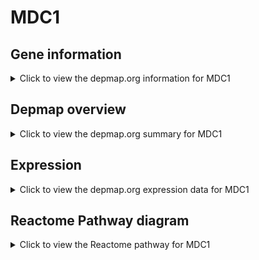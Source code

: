 <h1>MDC1</h1>

<h2>Gene information</h2>
<details>
  <summary>Click to view the depmap.org information for MDC1</summary>
  <p><a href="https://depmap.org/portal/gene/MDC1?tab=about" target="_BLANK">Open page in a new tab...</a></p>
  <iframe src="https://depmap.org/portal/gene/MDC1?tab=about" style="border:none;width:100%;height:800px"></iframe>
</details>

<h2>Depmap overview</h2>
<details>
  <summary>Click to view the depmap.org summary for MDC1</summary>
  <p><a href="https://depmap.org/portal/gene/MDC1?tab=overview" target="_BLANK">Open page in a new tab...</a></p>
  <iframe src="https://depmap.org/portal/gene/MDC1?tab=overview" style="border:none;width:100%;height:800px"></iframe>
</details>

<h2>Expression</h2>
<details>
  <summary>Click to view the depmap.org expression data for MDC1</summary>
  <p><a href="https://depmap.org/portal/gene/MDC1?tab=characterization" target="_BLANK">Open page in a new tab...</a></p>
  <iframe src="https://depmap.org/portal/gene/MDC1?tab=characterization" style="border:none;width:100%;height:800px"></iframe>
</details>



<h2>Reactome Pathway diagram</h2>
<details>
  <summary>Click to view the Reactome pathway for MDC1</summary>
  <p><a href="https://reactome.org/PathwayBrowser/#/R-HSA-69473" target="_BLANK">Open page in a new tab...</a></p>
  <p>G2/M DNA damage checkpoint</p>
<iframe src="https://reactome.org/PathwayBrowser/#/R-HSA-69473" style="border:none;width:100%;height:800px"></iframe>
</details>



